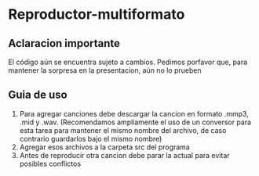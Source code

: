 # Reproductor-multiformato
## Aclaracion importante
El código aún se encuentra sujeto a cambios.
Pedimos porfavor que, para mantener la sorpresa en la presentacion, aún no lo prueben
## Guia de uso
1. Para agregar canciones debe descargar la cancion en formato .mmp3, .mid y .wav. 
(Recomendamos ampliamente el uso de un conversor para esta tarea para mantener el mismo nombre del archivo, de caso contrario guardarlos bajo el mismo nombre)
2. Agregar esos archivos a la carpeta src del programa
3. Antes de reproducir otra cancion debe parar la actual para evitar posibles conflictos

